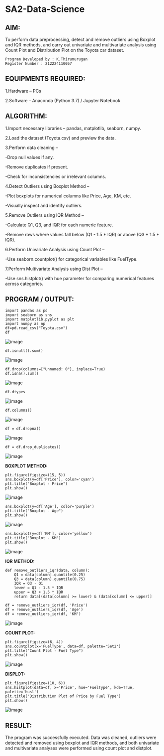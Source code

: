 # SA2-Data-Science

## AIM:

To perform data preprocessing, detect and remove outliers using Boxplot and IQR methods, and carry out univariate and multivariate analysis using Count Plot and Distribution Plot on the Toyota car dataset.
```
Program Developed by : K.Thirumurugan
Register Number : 212224110057
```
## EQUIPMENTS REQUIRED:

1.Hardware – PCs

2.Software – Anaconda (Python 3.7) / Jupyter Notebook

## ALGORITHM:

1.Import necessary libraries – pandas, matplotlib, seaborn, numpy.

2.Load the dataset (Toyota.csv) and preview the data.

3.Perform data cleaning –

  -Drop null values if any.

  -Remove duplicates if present.

  -Check for inconsistencies or irrelevant columns.

4.Detect Outliers using Boxplot Method –

  -Plot boxplots for numerical columns like Price, Age, KM, etc.

  -Visually inspect and identify outliers.

5.Remove Outliers using IQR Method –

  -Calculate Q1, Q3, and IQR for each numeric feature.

  -Remove rows where values fall below (Q1 - 1.5 * IQR) or above (Q3 + 1.5 * IQR).

6.Perform Univariate Analysis using Count Plot –

  -Use seaborn.countplot() for categorical variables like FuelType.

7.Perform Multivariate Analysis using Dist Plot –

  -Use sns.histplot() with hue parameter for comparing numerical features across categories.

## PROGRAM / OUTPUT:

```
import pandas as pd
import seaborn as sns
import matplotlib.pyplot as plt
import numpy as np
df=pd.read_csv("Toyota.csv")
df
```
![image](https://github.com/user-attachments/assets/e516315a-dae2-40d1-97d8-25bcdc7ca4a1)

```
df.isnull().sum()
```
![image](https://github.com/user-attachments/assets/576b3226-8a9a-4b2f-b5cf-254e2967740e)
```
df.drop(columns=["Unnamed: 0"], inplace=True)
df.isna().sum()
```
![image](https://github.com/user-attachments/assets/50518641-e8d6-46f5-9fb1-c7536d1e0821)
```
df.dtypes
```
![image](https://github.com/user-attachments/assets/32975efd-c97e-4e21-9b59-e666c3eb076e)
```
df.columns()
```
![image](https://github.com/user-attachments/assets/c998f32a-79ad-4f9a-85b6-75da799ac694)
```
df = df.dropna()
```
![image](https://github.com/user-attachments/assets/1fc63e6b-58b4-446b-bac1-bf28e21becb6)
```
df = df.drop_duplicates()
```
![image](https://github.com/user-attachments/assets/b5d85b33-55ea-40fd-a84d-cfad887fe8ed)

**BOXPLOT METHOD:**

```
plt.figure(figsize=(15, 5))
sns.boxplot(y=df['Price'], color='cyan')
plt.title("Boxplot - Price")
plt.show()
```
![image](https://github.com/user-attachments/assets/e90736d1-5f9c-46fe-8373-93708af113ae)
```
sns.boxplot(y=df['Age'], color='purple')
plt.title("Boxplot - Age")
plt.show()
```
![image](https://github.com/user-attachments/assets/2ecbf1fc-a251-46c0-9bd1-32a81741035a)
```
sns.boxplot(y=df['KM'], color='yellow')
plt.title("Boxplot - KM")
plt.show()
```
![image](https://github.com/user-attachments/assets/1f10266f-d580-4d83-8cf6-d815d22170cf)

**IQR METHOD:**
```
def remove_outliers_iqr(data, column):
    Q1 = data[column].quantile(0.25)
    Q3 = data[column].quantile(0.75)
    IQR = Q3 - Q1
    lower = Q1 - 1.5 * IQR
    upper = Q3 + 1.5 * IQR
    return data[(data[column] >= lower) & (data[column] <= upper)]

df = remove_outliers_iqr(df, 'Price')
df = remove_outliers_iqr(df, 'Age')
df = remove_outliers_iqr(df, 'KM')
```
![image](https://github.com/user-attachments/assets/3de34be7-be03-4829-82e4-20624984ea56)

**COUNT PLOT:**
```
plt.figure(figsize=(6, 4))
sns.countplot(x='FuelType', data=df, palette='Set2')
plt.title("Count Plot - Fuel Type")
plt.show()
```
![image](https://github.com/user-attachments/assets/1433572c-4e14-471a-8e6c-45bb08506606)

**DISPLOT:**
```
plt.figure(figsize=(10, 6))
sns.histplot(data=df, x='Price', hue='FuelType', kde=True, palette='husl')
plt.title("Distribution Plot of Price by Fuel Type")
plt.show()
```
![image](https://github.com/user-attachments/assets/48ba8cd7-0c64-4152-89db-4c399d1f8e1e)

## RESULT:

The program was successfully executed. Data was cleaned, outliers were detected and removed using boxplot and IQR methods, and both univariate and multivariate analyses were performed using count plot and distplot.
